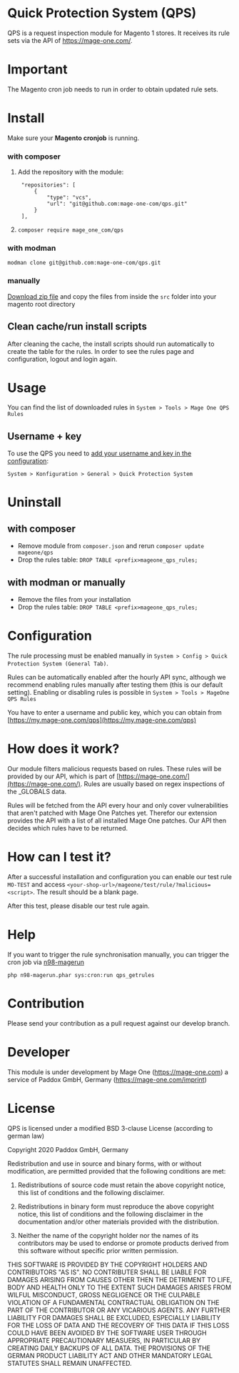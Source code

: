 # Quick Protection System (QPS)

QPS is a request inspection module for Magento 1 stores. It receives its rule sets via the API of https://mage-one.com/.

# Important

The Magento cron job needs to run in order to obtain updated rule sets.

# Install

Make sure your **Magento cronjob** is running. 

### with composer

1. Add the repository with the module:

        "repositories": [
            {
                "type": "vcs",
                "url": "git@github.com:mage-one-com/qps.git"
            }
        ],

2. `composer require mage_one_com/qps`

### with modman

    modman clone git@github.com:mage-one-com/qps.git

### manually
[Download zip file](https://github.com/mage-one-com/qps/archive/master.zip) and copy the files from inside the `src` folder into your magento root directory

## Clean cache/run install scripts

After cleaning the cache, the install scripts should run automatically to create the table for the rules.
In order to see the rules page and configuration, logout and login again.

# Usage

You can find the list of downloaded rules in `System > Tools > Mage One QPS Rules`

## Username + key
To use the QPS you need to [add your username and key in the configuration](https://my.mage-one.com/qps):

    System > Konfiguration > General > Quick Protection System

# Uninstall
## with composer
- Remove module from `composer.json` and rerun `composer update mageone/qps`
- Drop the rules table: `DROP TABLE <prefix>mageone_qps_rules;`

## with modman or manually
- Remove the files from your installation
- Drop the rules table: `DROP TABLE <prefix>mageone_qps_rules;`

# Configuration

The rule processing must be enabled manually in `System > Config > Quick Protection System (General Tab)`. 

Rules can be automatically enabled after the hourly API sync, although we recommend enabling rules manually after testing them (this is our default setting).
Enabling or disabling rules is possible in `System > Tools > MageOne QPS Rules`

You have to enter a username and public key, which you can obtain from [https://my.mage-one.com/qps](https://my.mage-one.com/qps)

# How does it work?

Our module filters malicious requests based on rules. These rules will be provided by our API, which is part of [https://mage-one.com/](https://mage-one.com/). Rules are usually based on regex inspections of the _GLOBALS data.

Rules will be fetched from the API every hour and only cover vulnerabilities that aren't patched with Mage One Patches yet. Therefor our extension provides the API with a list of all installed Mage One patches. Our API then decides which rules have to be returned.

# How can I test it?

After a successful installation and configuration you can enable our test rule `MO-TEST` and access `<your-shop-url>/mageone/test/rule/?malicious=<script>`. The result should be a blank page.

After this test, please disable our test rule again.

# Help

If you want to trigger the rule synchronisation manually, you can trigger the cron job via [n98-magerun](https://github.com/netz98/n98-magerun)
```
php n98-magerun.phar sys:cron:run qps_getrules
```



# Contribution

Please send your contribution as a pull request against our develop branch.

# Developer

This module is under development by Mage One (https://mage-one.com) a service of Paddox GmbH, Germany (https://mage-one.com/imprint)

# License

QPS is licensed under a modified BSD 3-clause License (according to german law)

Copyright 2020 Paddox GmbH, Germany

Redistribution and use in source and binary forms, with or without modification, are permitted provided that the following conditions are met:

1. Redistributions of source code must retain the above copyright notice, this list of conditions and the following disclaimer.

2. Redistributions in binary form must reproduce the above copyright notice, this list of conditions and the following disclaimer in the documentation and/or other materials provided with the distribution.

3. Neither the name of the copyright holder nor the names of its contributors may be used to endorse or promote products derived from this software without specific prior written permission.

THIS SOFTWARE IS PROVIDED BY THE COPYRIGHT HOLDERS AND CONTRIBUTORS "AS IS". NO CONTRIBUTER SHALL BE LIABLE FOR DAMAGES ARISING FROM CAUSES OTHER THEN THE DETRIMENT TO LIFE, BODY AND HEALTH ONLY TO THE EXTENT SUCH DAMAGES ARISES FROM WILFUL MISCONDUCT, GROSS NEGLIGENCE OR THE CULPABLE VIOLATION OF A FUNDAMENTAL CONTRACTUAL OBLIGATION ON THE PART OF THE CONTRIBUTOR OR ANY VICARIOUS AGENTS. ANY FURTHER LIABILITY FOR DAMAGES SHALL BE EXCLUDED, ESPECIALLY LIABILITY FOR THE LOSS OF DATA AND THE RECOVERY OF THIS DATA IF THIS LOSS COULD HAVE BEEN AVOIDED BY THE SOFTWARE USER THROUGH APPROPRIATE PRECAUTIONARY MEASUERS, IN PARTICULAR BY CREATING DAILY BACKUPS OF ALL DATA. THE PROVISIONS OF THE GERMAN PRODUCT LIABILITY ACT AND OTHER MANDATORY LEGAL STATUTES SHALL REMAIN UNAFFECTED.









 
